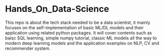 # Hands_On_Data-Science
This repo is about the tech stack needed to be a data scientist, it mainly focuses on the self-implementation of basic ML/DL models and their application using related python packages. It will cover contents such as baisc SQL learning, simple numpy tutorial, classic ML models all the way to modern deep learning models and the application examples on NLP, CV and recommender system.
